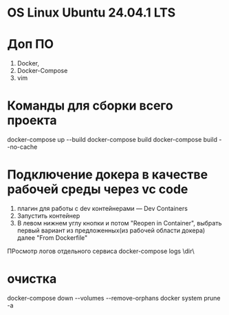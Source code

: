 # OS Linux Ubuntu 24.04.1 LTS

# Доп ПО
1. Docker, 
2. Docker-Compose
3. vim  

# Команды для сборки всего проекта
docker-compose up --build
docker-compose build
docker-compose build --no-cache

# Подключение докера в качестве рабочей среды через vc code
1. плагин для работы с dev контейнерами — Dev Containers
2. Запустить контейнер
3. В левом нижнем углу кнопки и потом "Reopen in Container", выбрать первый вариант из предложенных(из рабочей области докера) далее "From Dockerfile"

ПРосмотр логов отдельного сервиса
docker-compose logs \dir\

# очистка
docker-compose down --volumes --remove-orphans
docker system prune -a


